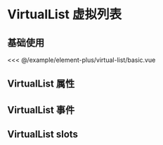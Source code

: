 # VirtualList 虚拟列表

## 基础使用

<demo md src="virtual-list/basic">

<<< @/example/element-plus/virtual-list/basic.vue
</demo>

## VirtualList 属性

<v-table type="attrs" :data="[
  { attr :'height', dec: '容器高度', type: 'string', optional: '', default: '500px' },
  { attr :'rowClass', dec: 'row行的class', type: 'string', optional: '-', default: '-' },
  { attr :'rowStyle', dec: 'row行的样式设置', type: 'object', optional: '-', default: {} },
  { attr :'data', dec: '绑定列表的数组', type: 'array', optional: '-', default: [] },
]" />

## VirtualList 事件

<v-table type="event" :data="[
  { event :'row-click', dec: '当用户点击行触发该事件', callback: 'row,index' },
  { event :'scroll', dec: '滚动条滚动触发', callback: '' },
]" />

## VirtualList slots

<v-table type="slot" :data="[
  { name :'-', dec: '默认slot内容', child: '-' },
]" />
